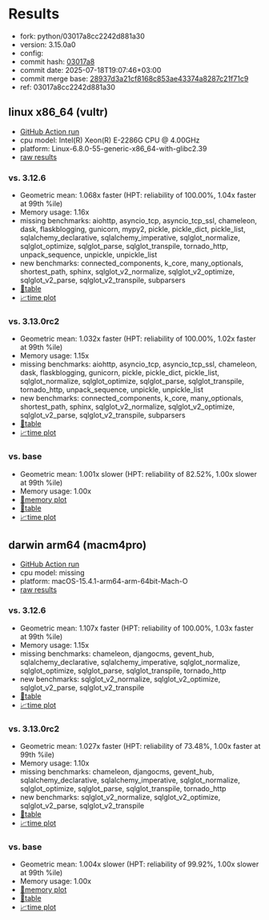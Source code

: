 # Results

- fork: python/03017a8cc2242d881a30
- version: 3.15.0a0
- config: 
- commit hash: [03017a8](https://github.com/python/cpython/commit/03017a8)
- commit date: 2025-07-18T19:07:46+03:00
- commit merge base: [28937d3a21cf8168c853ae43374a8287c21f71c9](https://github.com/python/cpython/commit/28937d3a21cf8168c853ae43374a8287c21f71c9)
- ref: 03017a8cc2242d881a30

## linux x86_64 (vultr)

- [GitHub Action run](https://github.com/facebookexperimental/free-threading-benchmarking/actions/runs/16382877609)
- cpu model: Intel(R) Xeon(R) E-2286G CPU @ 4.00GHz
- platform: Linux-6.8.0-55-generic-x86_64-with-glibc2.39
- [raw results](bm-20250718-vultr-x86_64-python-03017a8cc2242d881a30-3.15.0a0-03017a8.json)

### vs. 3.12.6

- Geometric mean: 1.068x faster (HPT: reliability of 100.00%, 1.04x faster at 99th %ile)
- Memory usage: 1.16x
- missing benchmarks: aiohttp, asyncio_tcp, asyncio_tcp_ssl, chameleon, dask, flaskblogging, gunicorn, mypy2, pickle, pickle_dict, pickle_list, sqlalchemy_declarative, sqlalchemy_imperative, sqlglot_normalize, sqlglot_optimize, sqlglot_parse, sqlglot_transpile, tornado_http, unpack_sequence, unpickle, unpickle_list
- new benchmarks: connected_components, k_core, many_optionals, shortest_path, sphinx, sqlglot_v2_normalize, sqlglot_v2_optimize, sqlglot_v2_parse, sqlglot_v2_transpile, subparsers
- [📄table](bm-20250718-vultr-x86_64-python-03017a8cc2242d881a30-3.15.0a0-03017a8-vs-3.12.6.md)
- [📈time plot](bm-20250718-vultr-x86_64-python-03017a8cc2242d881a30-3.15.0a0-03017a8-vs-3.12.6.svg)

### vs. 3.13.0rc2

- Geometric mean: 1.032x faster (HPT: reliability of 100.00%, 1.02x faster at 99th %ile)
- Memory usage: 1.15x
- missing benchmarks: aiohttp, asyncio_tcp, asyncio_tcp_ssl, chameleon, dask, flaskblogging, gunicorn, pickle, pickle_dict, pickle_list, sqlglot_normalize, sqlglot_optimize, sqlglot_parse, sqlglot_transpile, tornado_http, unpack_sequence, unpickle, unpickle_list
- new benchmarks: connected_components, k_core, many_optionals, shortest_path, sphinx, sqlglot_v2_normalize, sqlglot_v2_optimize, sqlglot_v2_parse, sqlglot_v2_transpile, subparsers
- [📄table](bm-20250718-vultr-x86_64-python-03017a8cc2242d881a30-3.15.0a0-03017a8-vs-3.13.0rc2.md)
- [📈time plot](bm-20250718-vultr-x86_64-python-03017a8cc2242d881a30-3.15.0a0-03017a8-vs-3.13.0rc2.svg)

### vs. base

- Geometric mean: 1.001x slower (HPT: reliability of 82.52%, 1.00x slower at 99th %ile)
- Memory usage: 1.00x
- [🧠memory plot](bm-20250718-vultr-x86_64-python-03017a8cc2242d881a30-3.15.0a0-03017a8-vs-base-mem.svg)
- [📄table](bm-20250718-vultr-x86_64-python-03017a8cc2242d881a30-3.15.0a0-03017a8-vs-base.md)
- [📈time plot](bm-20250718-vultr-x86_64-python-03017a8cc2242d881a30-3.15.0a0-03017a8-vs-base.svg)

## darwin arm64 (macm4pro)

- [GitHub Action run](https://github.com/facebookexperimental/free-threading-benchmarking/actions/runs/16382877609)
- cpu model: missing
- platform: macOS-15.4.1-arm64-arm-64bit-Mach-O
- [raw results](bm-20250718-macm4pro-arm64-python-03017a8cc2242d881a30-3.15.0a0-03017a8.json)

### vs. 3.12.6

- Geometric mean: 1.107x faster (HPT: reliability of 100.00%, 1.03x faster at 99th %ile)
- Memory usage: 1.15x
- missing benchmarks: chameleon, djangocms, gevent_hub, sqlalchemy_declarative, sqlalchemy_imperative, sqlglot_normalize, sqlglot_optimize, sqlglot_parse, sqlglot_transpile, tornado_http
- new benchmarks: sqlglot_v2_normalize, sqlglot_v2_optimize, sqlglot_v2_parse, sqlglot_v2_transpile
- [📄table](bm-20250718-macm4pro-arm64-python-03017a8cc2242d881a30-3.15.0a0-03017a8-vs-3.12.6.md)
- [📈time plot](bm-20250718-macm4pro-arm64-python-03017a8cc2242d881a30-3.15.0a0-03017a8-vs-3.12.6.svg)

### vs. 3.13.0rc2

- Geometric mean: 1.027x faster (HPT: reliability of 73.48%, 1.00x faster at 99th %ile)
- Memory usage: 1.10x
- missing benchmarks: chameleon, djangocms, gevent_hub, sqlalchemy_declarative, sqlalchemy_imperative, sqlglot_normalize, sqlglot_optimize, sqlglot_parse, sqlglot_transpile, tornado_http
- new benchmarks: sqlglot_v2_normalize, sqlglot_v2_optimize, sqlglot_v2_parse, sqlglot_v2_transpile
- [📄table](bm-20250718-macm4pro-arm64-python-03017a8cc2242d881a30-3.15.0a0-03017a8-vs-3.13.0rc2.md)
- [📈time plot](bm-20250718-macm4pro-arm64-python-03017a8cc2242d881a30-3.15.0a0-03017a8-vs-3.13.0rc2.svg)

### vs. base

- Geometric mean: 1.004x slower (HPT: reliability of 99.92%, 1.00x slower at 99th %ile)
- Memory usage: 1.00x
- [🧠memory plot](bm-20250718-macm4pro-arm64-python-03017a8cc2242d881a30-3.15.0a0-03017a8-vs-base-mem.svg)
- [📄table](bm-20250718-macm4pro-arm64-python-03017a8cc2242d881a30-3.15.0a0-03017a8-vs-base.md)
- [📈time plot](bm-20250718-macm4pro-arm64-python-03017a8cc2242d881a30-3.15.0a0-03017a8-vs-base.svg)

